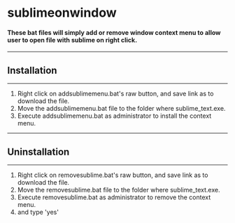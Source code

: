 # sublimeonwindow
#### These bat files will simply add or remove window context menu to allow user to open file with sublime on right click.

--------------------------------------------------------------------

## Installation
--------------------------------------------------------------------

1. Right click on addsublimemenu.bat's raw button, and save link as to download the file.
2. Move the addsublimemenu.bat file to the folder where sublime_text.exe.
3. Execute addsublimemenu.bat as administrator to install the context menu.

--------------------------------------------------------------------

## Uninstallation
--------------------------------------------------------------------

1. Right click on removesublime.bat's raw button, and save link as to download the file.
2. Move the removesublime.bat file to the folder where sublime_text.exe.
3. Execute removesublime.bat as administrator to remove the context menu.
4. and type 'yes'
